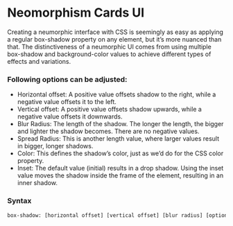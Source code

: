 # Neomorphism Cards UI

Creating a neumorphic interface with CSS is seemingly as easy as applying a regular box-shadow property on any element, but it’s more nuanced than that. The distinctiveness of a neumorphic UI comes from using multiple box-shadow and background-color values to achieve different types of effects and variations.

### Following options can be adjusted:

- Horizontal offset: 
	A positive value offsets shadow to the right, while a negative value offsets it to the left.
- Vertical offset: 
	A positive value offsets shadow upwards, while a negative value offsets it downwards.
- Blur Radius: 
	The length of the shadow. The longer the length, the bigger and lighter the shadow becomes. There are no negative values.
- Spread Radius: 
	This is another length value, where larger values result in bigger, longer shadows.
- Color: 
	This defines the shadow’s color, just as we’d do for the CSS color property.
- Inset: 
	The default value (initial) results in a drop shadow. Using the inset value moves the shadow inside the frame of the element, resulting in an inner shadow.

### Syntax
```bash
box-shadow: [horizontal offset] [vertical offset] [blur radius] [optional spread radius] [color];
```
